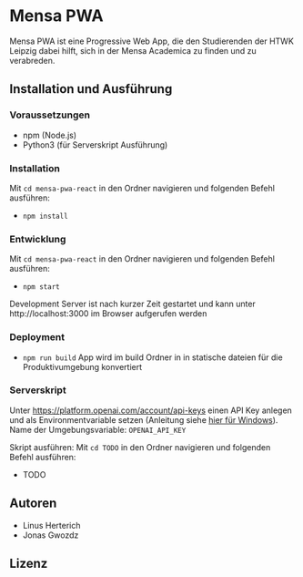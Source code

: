 # Mensa PWA

Mensa PWA ist eine Progressive Web App, die den Studierenden der HTWK Leipzig dabei hilft, sich in der Mensa Academica zu finden und zu verabreden.

## Installation und Ausführung

### Voraussetzungen
* npm (Node.js)
* Python3 (für Serverskript Ausführung)

### Installation
Mit `cd mensa-pwa-react` in den Ordner navigieren und folgenden Befehl ausführen:
* `npm install`

### Entwicklung
Mit `cd mensa-pwa-react` in den Ordner navigieren und folgenden Befehl ausführen:

* `npm start`

Development Server ist nach kurzer Zeit gestartet und kann unter http://localhost:3000 im Browser aufgerufen werden

### Deployment
* `npm run build`
App wird im build Ordner in in statische dateien für die Produktivumgebung konvertiert

### Serverskript
Unter https://platform.openai.com/account/api-keys einen API Key anlegen und als Environmentvariable setzen (Anleitung siehe [hier für Windows]((https://learn.microsoft.com/de-de/sql/integration-services/lesson-1-1-creating-working-folders-and-environment-variables?view=sql-server-ver16)https://learn.microsoft.com/de-de/sql/integration-services/lesson-1-1-creating-working-folders-and-environment-variables?view=sql-server-ver16)).
Name der Umgebungsvariable: `OPENAI_API_KEY`

Skript ausführen:
Mit `cd TODO` in den Ordner navigieren und folgenden Befehl ausführen:
* TODO

## Autoren

* Linus Herterich
* Jonas Gwozdz


## Lizenz
